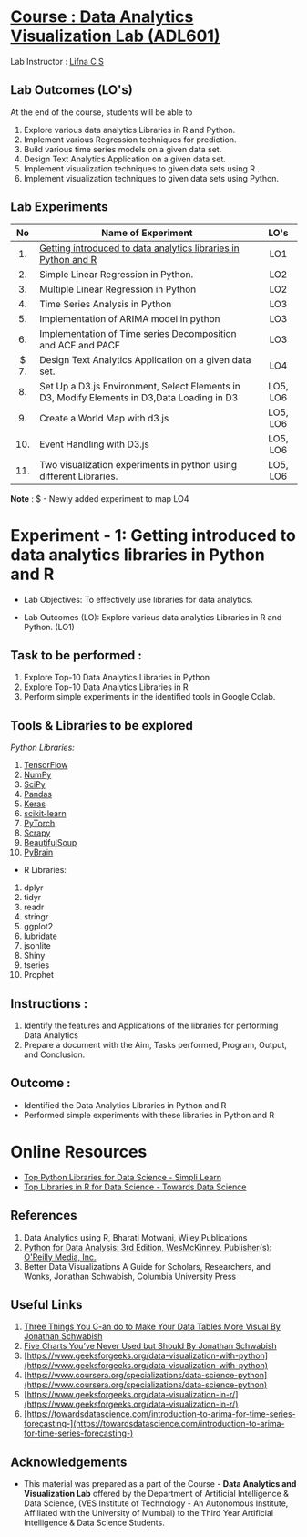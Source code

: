 # [Course : Data Analytics Visualization Lab (ADL601)](https://drive.google.com/file/d/161F1ADE5tG6hq_4epCpiciHqv8opUMfl/view?usp=drive_link)
Lab Instructor : [Lifna C S](mailto:lifna.cs@ves.ac.in)

## Lab Outcomes (LO's)
At the end of the course, students will be able to
1. Explore various data analytics Libraries in R and Python.
2. Implement various Regression techniques for prediction.
3. Build various time series models on a given data set.
4. Design Text Analytics Application on a given data set.
5. Implement visualization techniques to given data sets using R .
6. Implement visualization techniques to given data sets using Python.

## Lab Experiments
| No | Name of Experiment | LO's |
| :--: | ------------------ | :----: |
| 1. | [Getting introduced to data analytics libraries in Python and R](https://github.com/LifnaJos/ADL601-Data-Analytics-and-Visualization-Lab/blob/main/README.md#experiment---1-getting-introduced-to-data-analytics-libraries-in-python-and-r) | LO1 |
| 2. | Simple Linear Regression in Python. | LO2 |
| 3. | Multiple Linear Regression in Python | LO2 |
| 4. | Time Series Analysis in Python | LO3 |
| 5. | Implementation of ARIMA model in python | LO3 |
| 6. | Implementation of Time series Decomposition and ACF and PACF | LO3 |
| $ 7. | Design Text Analytics Application on a given data set. | LO4 |
| 8. | Set Up a D3.js Environment, Select Elements in D3, Modify Elements in D3,Data Loading in D3 | LO5, LO6 |
| 9. | Create a World Map with d3.js |LO5, LO6 | 
| 10. | Event Handling with D3.js | LO5, LO6 |
| 11. | Two visualization experiments in python using different Libraries. | LO5, LO6 |

**Note** : $ - Newly added experiment to map LO4

# Experiment - 1: Getting introduced to data analytics libraries in Python and R

* Lab Objectives: To effectively use libraries for data analytics.

* Lab Outcomes (LO): Explore various data analytics Libraries in R and Python. (LO1)

## Task to be performed :
1. Explore Top-10 Data Analytics Libraries in Python
2. Explore Top-10 Data Analytics Libraries in R
3. Perform simple experiments in the identified tools in Google Colab.

## Tools & Libraries to be explored
*Python Libraries:*
1. [TensorFlow](https://www.tensorflow.org/)
2. [NumPy](https://numpy.org/)
3. [SciPy](https://scipy.org/)
4. [Pandas](https://pandas.pydata.org/)
5. [Keras](https://keras.io/)
6. [scikit-learn](https://scikit-learn.org/stable/)
7. [PyTorch]()
8. [Scrapy]()
9. [BeautifulSoup]()
10. [PyBrain]()

* R Libraries:
1. dplyr
2. tidyr
3. readr
4. stringr
5. ggplot2
6. lubridate
7. jsonlite
8. Shiny
9. tseries 
10. Prophet

## Instructions :
1. Identify the features and Applications of the libraries for performing Data Analytics
2. Prepare a document with the Aim, Tasks performed, Program, Output, and Conclusion.
   
## Outcome :
* Identified the Data Analytics Libraries in Python and R
* Performed simple experiments with these libraries in Python and R

# Online Resources
* [Top Python Libraries for Data Science - Simpli Learn](https://www.simplilearn.com/top-python-libraries-for-data-science-article)
* [Top Libraries in R for Data Science - Towards Data Science](https://towardsdatascience.com/top-r-libraries-for-data-science-9b24f658e243)


## References
1. Data Analytics using R, Bharati Motwani, Wiley Publications
2. [Python for Data Analysis: 3rd Edition, WesMcKinney, Publisher(s): O'Reilly Media, Inc.](https://bedford-computing.co.uk/learning/wp-content/uploads/2015/10/Python-for-Data-Analysis.pdf)
3. Better Data Visualizations A Guide for Scholars, Researchers, and Wonks, Jonathan Schwabish, Columbia University Press

## Useful Links
1. [Three Things You C-an do to Make Your Data Tables More Visual By Jonathan Schwabish](https://cupblog.org/2021/03/16/three-things-you-can-do-to-make-your-data-tables-more-visual-by-jonathan-schwabish/)
2. [Five Charts You’ve Never Used but Should By Jonathan Schwabish](https://cupblog.org/2021/01/04/five-charts-youve-never-used-but-should-by-jonathan-schwabish/)
3. [https://www.geeksforgeeks.org/data-visualization-with-python](https://www.geeksforgeeks.org/data-visualization-with-python)
4. [https://www.coursera.org/specializations/data-science-python](https://www.coursera.org/specializations/data-science-python)
5. [https://www.geeksforgeeks.org/data-visualization-in-r/](https://www.geeksforgeeks.org/data-visualization-in-r/)
6. [https://towardsdatascience.com/introduction-to-arima-for-time-series-forecasting-](https://towardsdatascience.com/introduction-to-arima-for-time-series-forecasting-)

## Acknowledgements
* This material was prepared as a part of the Course - **Data Analytics and Visualization Lab** offered by the  Department of Artificial Intelligence & Data Science, (VES Institute of Technology - An Autonomous Institute, Affiliated with the University of Mumbai) to the Third Year Artificial Intelligence & Data Science Students.
